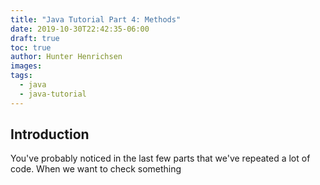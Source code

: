 ```yaml
---
title: "Java Tutorial Part 4: Methods"
date: 2019-10-30T22:42:35-06:00
draft: true
toc: true
author: Hunter Henrichsen
images:
tags:
  - java
  - java-tutorial
---
```


## Introduction
You've probably noticed in the last few parts that we've repeated a lot of code.
When we want to check something
